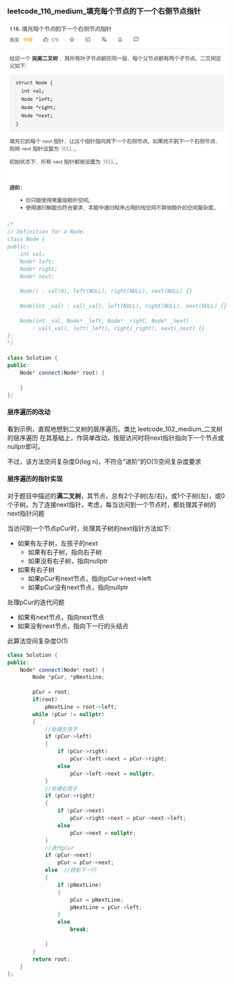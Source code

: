 ### leetcode_116_medium_填充每个节点的下一个右侧节点指针

![image-20210116200604783](leetcode_116_medium_填充每个节点的下一个右侧节点指针.assets/image-20210116200604783.png)

```c++
/*
// Definition for a Node.
class Node {
public:
    int val;
    Node* left;
    Node* right;
    Node* next;

    Node() : val(0), left(NULL), right(NULL), next(NULL) {}

    Node(int _val) : val(_val), left(NULL), right(NULL), next(NULL) {}

    Node(int _val, Node* _left, Node* _right, Node* _next)
        : val(_val), left(_left), right(_right), next(_next) {}
};
*/

class Solution {
public:
    Node* connect(Node* root) {
        
    }
};
```

#### 层序遍历的改动

看到示例，直观地想到二叉树的层序遍历。类比 leetcode_102_medium_二叉树的层序遍历 在其基础上，作简单改动，按层访问时将next指针指向下一个节点或nullptr即可。

不过，该方法空间复杂度O(log n)，不符合“进阶”的O(1)空间复杂度要求

#### 层序遍历的指针实现

对于题目中描述的**满二叉树**，其节点，总有2个子树(左/右)，或1个子树(左)，或0个子树。为了连接next指针，考虑，每当访问到一个节点时，都处理其子树的next指针问题

当访问到一个节点pCur时，处理其子树的next指针方法如下:

- 如果有左子树，左孩子的next
  - 如果有右子树，指向右子树
  - 如果没有右子树，指向nullptr
- 如果有右子树
  - 如果pCur有next节点，指向pCur->next->left
  - 如果pCur没有next节点，指向nullptr

处理pCur的迭代问题

- 如果有next节点，指向next节点
- 如果没有next节点，指向下一行的头结点

此算法空间复杂度O(1)

```c++
class Solution {
public:
	Node* connect(Node* root) {
		Node *pCur, *pNextLine;
		
		pCur = root;
		if(root)
			pNextLine = root->left;
		while (pCur != nullptr)
		{
			//处理左孩子
			if (pCur->left)
			{
				if (pCur->right)
					pCur->left->next = pCur->right;
				else
					pCur->left->next = nullptr;
			}
			//处理右孩子
			if (pCur->right)
			{
				if (pCur->next)
					pCur->right->next = pCur->next->left;
				else
					pCur->next = nullptr;
			}
			//迭代pCur
			if (pCur->next)
				pCur = pCur->next;
			else  //转到下一行
			{
				if (pNextLine)
				{
					pCur = pNextLine;
					pNextLine = pCur->left;
				}
				else
					break;
				
			}
		}
		return root;
	}
};
```

